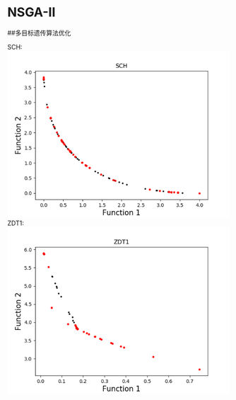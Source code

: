 # NSGA-II

##多目标遗传算法优化

SCH: <img src="https://github.com/425776024/NSGA-II/blob/master/img/Figure_SCH.png?raw=true"/> <br />
ZDT1: <img src="https://github.com/425776024/NSGA-II/blob/master/img/Figure_ZDT1.png?raw=true" /> <br />

